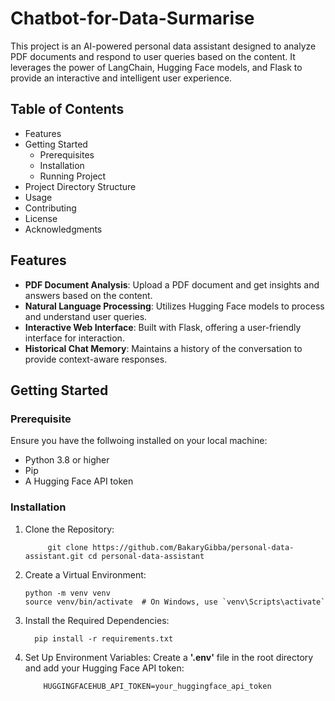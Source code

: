 # Chatbot-for-Data-Surmarise
This project is an AI-powered personal data assistant designed to analyze PDF documents and respond to user queries based on the content. It leverages the power of LangChain, Hugging Face models, and Flask to provide an interactive and intelligent user experience.

## Table of Contents
- Features
- Getting Started
  - Prerequisites
  - Installation
  - Running Project
- Project Directory Structure
- Usage
- Contributing
- License
- Acknowledgments

## Features

- **PDF Document Analysis**: Upload a PDF document and get insights and answers based on the content.
- **Natural Language Processing**: Utilizes Hugging Face models to process and understand user queries.
- **Interactive Web Interface**: Built with Flask, offering a user-friendly interface for interaction.
- **Historical Chat Memory**: Maintains a history of the conversation to provide context-aware responses.

## Getting Started

### Prerequisite
Ensure you have the follwoing installed on your local machine:
- Python 3.8 or higher
- Pip
- A Hugging Face API token

### Installation
1. Clone the Repository:
   
            git clone https://github.com/BakaryGibba/personal-data-assistant.git cd personal-data-assistant

2.  Create a Virtual Environment:

        python -m venv venv
        source venv/bin/activate  # On Windows, use `venv\Scripts\activate`

3. Install the Required Dependencies:

         pip install -r requirements.txt

4. Set Up Environment Variables:
   Create a **'.env'** file in the root directory and add your Hugging Face API token:

           HUGGINGFACEHUB_API_TOKEN=your_huggingface_api_token




